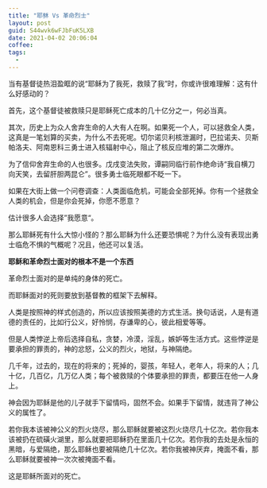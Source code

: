 ```yaml
---
title: "耶稣 Vs 革命烈士"
layout: post
guid: S44wvk6wFJbFuK5LXB
date: 2021-04-02 20:06:04
coffee:
tags:
  -
---
```


当有基督徒热泪盈眶的说“耶稣为了我死，救赎了我”时，你或许很难理解：这有什么好感动的？

首先，这个基督徒被救赎只是耶稣死亡成本的几十亿分之一，何必当真。

其次，历史上为众人舍弃生命的人大有人在啊。如果死一个人，可以拯救全人类，这真是一笔划算的买卖，为什么不去死呢。切尔诺贝利核泄漏时，巴拉诺夫、贝斯帕洛夫、阿南恩科三勇士进入核辐射中心，阻止了核反应堆的第二次爆炸。

为了信仰舍弃生命的人也很多。戊戌变法失败，谭嗣同临行前作绝命诗“我自横刀向天笑，去留肝胆两昆仑”。很多勇士临死眼都不眨一下。

如果在大街上做一个问卷调查：人类面临危机，可能会全部死掉。你有一个拯救全人类的机会，但是你会死掉，你愿不愿意？

估计很多人会选择”我愿意“。

那么耶稣死有什么大惊小怪的？那么耶稣为什么还要恐惧呢？为什么没有表现出勇士临危不惧的气概呢？况且，他还可以复活。

**耶稣和革命烈士面对的根本不是一个东西**

革命烈士面对的是单纯的身体的死亡。

而耶稣面对的死则要放到基督教的框架下去解释。

人类是按照神的样式创造的，所以应该按照美德的方式生活。换句话说，人是有道德的责任的，比如行公义，好怜悯，存谦卑的心，彼此相爱等等。

但是人类悖逆上帝后选择自私，贪婪，冷漠，淫乱，嫉妒等生活方式。这些悖逆是要承担的罪责的，神的忿怒，公义的烈火，地狱，与神隔绝。

几千年，过去的，现在的将来的；死掉的，婴孩，年轻人，老年人，将来的人；几十亿，几百亿，几万亿人类；每个被救赎的个体要承担的罪责，都要压在他一人身上。

神会因为耶稣是他的儿子就手下留情吗，固然不会。如果手下留情，就违背了神公义的属性了。

若你我本该被神公义的烈火烧尽，那么耶稣就要被这烈火烧尽几十亿次。若你我本该被扔在硫磺火湖里，那么就要把耶稣扔在里面几十亿次。若你我的去处是永恒的黑暗，与爱隔绝，那么耶稣也要被隔绝几十亿次。若你我被神厌弃，掩面不看，那么耶稣就要被神一次次被掩面不看。

这是耶稣所面对的死亡。



